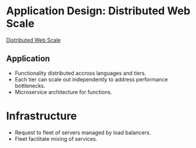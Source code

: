 # Application Design: Distributed Web Scale

[Distributed Web Scale](https://www.youtube.com/watch?v=Kr2Ataz3WzU)

## Application

- Functionality distributed accross languages and tiers.
- Each tier can scale out independently to address performance bottlenecks.
- Microservice architecture for functions.

# Infrastructure

- Request to fleet of servers managed by load balancers.
- Fleet facilitate mixing of services.
